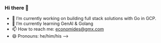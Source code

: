### Hi there 👋


- 🔭 I’m currently working on building full stack solutions with Go in GCP.
- 🌱 I’m currently learning GenAI & Golang
- 📫 How to reach me: economides@gmx.com
- 😄 Pronouns: he/him/his
-->
